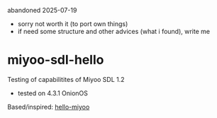 abandoned 2025-07-19
- sorry not worth it (to port own things)
- if need some structure and other advices (what i found), write me

# miyoo-sdl-hello
Testing of capabilitites of Miyoo SDL 1.2

- tested on 4.3.1 OnionOS

Based/inspired: [hello-miyoo](https://github.com/zbtnot/hello-miyoo)
